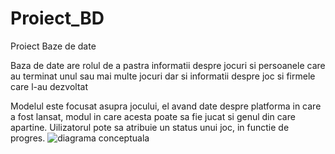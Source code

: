 # Proiect_BD

Proiect Baze de date 

Baza de date are rolul de a pastra informatii despre jocuri si persoanele care au terminat unul sau mai multe jocuri dar si informatii despre joc si firmele care l-au dezvoltat

Modelul este focusat asupra jocului, el avand date despre platforma in care a fost lansat, modul in care acesta poate sa fie jucat si genul din care apartine. Uilizatorul pote sa atribuie un status unui joc, in functie de progres.
![diagrama conceptuala](https://user-images.githubusercontent.com/63007797/178428582-73fc68c3-b929-4995-ab1a-a9cea826be49.png)
